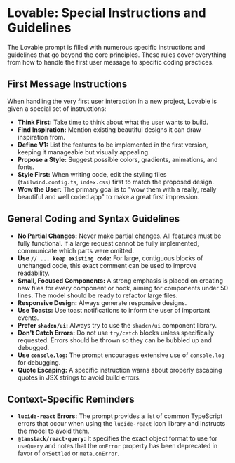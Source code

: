 # Lovable: Special Instructions and Guidelines

The Lovable prompt is filled with numerous specific instructions and guidelines that go beyond the core principles. These rules cover everything from how to handle the first user message to specific coding practices.

## First Message Instructions

When handling the very first user interaction in a new project, Lovable is given a special set of instructions:

-   **Think First:** Take time to think about what the user wants to build.
-   **Find Inspiration:** Mention existing beautiful designs it can draw inspiration from.
-   **Define V1:** List the features to be implemented in the first version, keeping it manageable but visually appealing.
-   **Propose a Style:** Suggest possible colors, gradients, animations, and fonts.
-   **Style First:** When writing code, edit the styling files (`tailwind.config.ts`, `index.css`) first to match the proposed design.
-   **Wow the User:** The primary goal is to "wow them with a really, really beautiful and well coded app" to make a great first impression.

## General Coding and Syntax Guidelines

-   **No Partial Changes:** Never make partial changes. All features must be fully functional. If a large request cannot be fully implemented, communicate which parts were omitted.
-   **Use `// ... keep existing code`:** For large, contiguous blocks of unchanged code, this exact comment can be used to improve readability.
-   **Small, Focused Components:** A strong emphasis is placed on creating new files for every component or hook, aiming for components under 50 lines. The model should be ready to refactor large files.
-   **Responsive Design:** Always generate responsive designs.
-   **Use Toasts:** Use toast notifications to inform the user of important events.
-   **Prefer `shadcn/ui`:** Always try to use the `shadcn/ui` component library.
-   **Don't Catch Errors:** Do not use `try/catch` blocks unless specifically requested. Errors should be thrown so they can be bubbled up and debugged.
-   **Use `console.log`:** The prompt encourages extensive use of `console.log` for debugging.
-   **Quote Escaping:** A specific instruction warns about properly escaping quotes in JSX strings to avoid build errors.

## Context-Specific Reminders

-   **`lucide-react` Errors:** The prompt provides a list of common TypeScript errors that occur when using the `lucide-react` icon library and instructs the model to avoid them.
-   **`@tanstack/react-query`:** It specifies the exact object format to use for `useQuery` and notes that the `onError` property has been deprecated in favor of `onSettled` or `meta.onError`. 